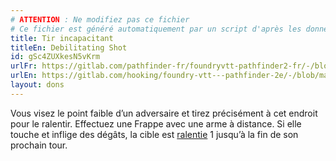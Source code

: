 ```yaml
---
# ATTENTION : Ne modifiez pas ce fichier
# Ce fichier est généré automatiquement par un script d'après les données du module Foundry VTT officiel et de sa traduction
title: Tir incapacitant
titleEn: Debilitating Shot
id: gSc4ZUXkesN5vKrm
urlFr: https://gitlab.com/pathfinder-fr/foundryvtt-pathfinder2-fr/-/blob/master/data/feats/gSc4ZUXkesN5vKrm.htm
urlEn: https://gitlab.com/hooking/foundry-vtt---pathfinder-2e/-/blob/master/packs/data/feats.db/debilitating-shot.json
layout: dons
---
```

Vous visez le point faible d’un adversaire et tirez précisément à cet endroit pour le ralentir. Effectuez une Frappe avec une arme à distance. Si elle touche et inflige des dégâts, la cible est [ralentie](../conditions/ralenti.md) 1 jusqu’à la fin de son prochain tour.
